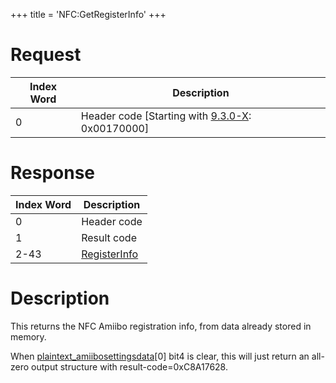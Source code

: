 +++
title = 'NFC:GetRegisterInfo'
+++

# Request

| Index Word | Description                                                              |
|------------|--------------------------------------------------------------------------|
| 0          | Header code \[Starting with [9.3.0-X](9.3.0-21 "wikilink"): 0x00170000\] |

# Response

| Index Word | Description                                          |
|------------|------------------------------------------------------|
| 0          | Header code                                          |
| 1          | Result code                                          |
| 2-43       | [RegisterInfo](NFC_Services#RegisterInfo "wikilink") |

# Description

This returns the NFC Amiibo registration info, from data already stored
in memory.

When [plaintext_amiibosettingsdata](Amiibo "wikilink")\[0\] bit4 is
clear, this will just return an all-zero output structure with
result-code=0xC8A17628.